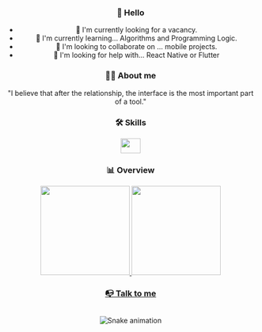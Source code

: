 <div align="center">
  <h3>👋 Hello </h3> 
    <p>
      <ul>
         <li>🔭 I'm currently looking for a vacancy.</li>
         <li>🌱 I'm currently learning... Algorithms and Programming Logic.</li>
          <li>👯 I'm looking to collaborate on ... mobile projects.</li>
          <li>🤔 I'm looking for help with... React Native or Flutter</p></li>
      </ul>
    </p>
</div>

<div align="center">
  <h3>🫱🏻 About me</h3>
    <p>"I believe that after the relationship, the interface is the most important part of a tool."</p>
</div>

<div align="center">
  <h3>🛠 Skills</h3>
    <img align="center" alt="" height="30" width="40" src="">
</div>

<div align="center">
  <h3>📊 Overview</h3>
    <a href="https://github.com/ogabrielctt">
    <img height="180em" src="https://github-readme-stats.vercel.app/api?username=ogabrielctt&show_icons=true&theme=dracula&include_all_commits=true&count_private=true"/>
    <img height="180em" src="https://github-readme-stats.vercel.app/api/top-langs/?username=ogabrielctt&layout=compact&langs_count=7&theme=dracula"/>
</div>

<div align="center"> 
  <h3>📭 Talk to me</h3>
  <a href=""><img src="" target="_blank"></a>
</div>

<div align="center">

  ![Snake animation](https://github.com/ogabrielctt/ogabrielctt/blob/output/github-contribution-grid-snake.svg)

</div>
